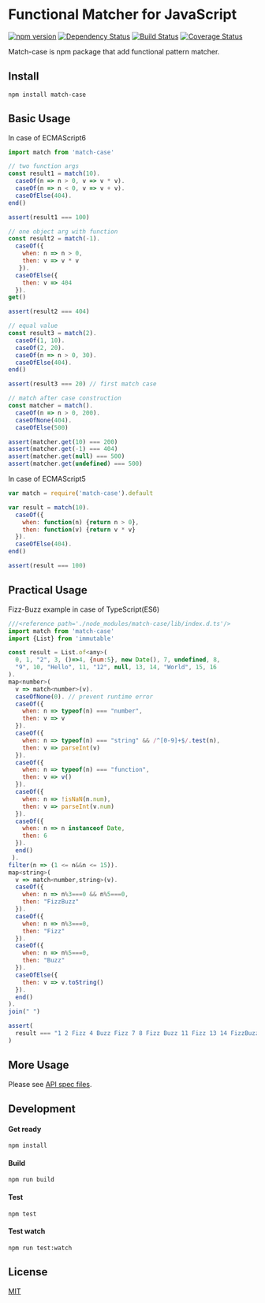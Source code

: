 Functional Matcher for JavaScript
==============================
[![npm version](https://badge.fury.io/js/match-case.svg)](https://badge.fury.io/js/match-case)
[![Dependency Status](https://david-dm.org/namikingsoft/match-case.svg)](https://david-dm.org/namikingsoft/match-case)
[![Build Status](https://travis-ci.org/namikingsoft/match-case.svg?branch=master)](https://travis-ci.org/namikingsoft/match-case)
[![Coverage Status](https://coveralls.io/repos/namikingsoft/match-case/badge.svg?branch=master&service=github)](https://coveralls.io/github/namikingsoft/match-case?branch=master)

Match-case is npm package that add functional pattern matcher.



Install
------------------------------

```
npm install match-case
```


Basic Usage
------------------------------
In case of ECMAScript6

```javascript
import match from 'match-case'

// two function args
const result1 = match(10).
  caseOf(n => n > 0, v => v * v).
  caseOf(n => n < 0, v => v + v).
  caseOfElse(404).
end()

assert(result1 === 100)

// one object arg with function
const result2 = match(-1).
  caseOf({
    when: n => n > 0,
    then: v => v * v
   }).
  caseOfElse({
    then: v => 404
  }).
get()

assert(result2 === 404)

// equal value
const result3 = match(2).
  caseOf(1, 10).
  caseOf(2, 20).
  caseOf(n => n > 0, 30).
  caseOfElse(404).
end()

assert(result3 === 20) // first match case

// match after case construction
const matcher = match().
  caseOf(n => n > 0, 200).
  caseOfNone(404).
  caseOfElse(500)

assert(matcher.get(10) === 200)
assert(matcher.get(-1) === 404)
assert(matcher.get(null) === 500)
assert(matcher.get(undefined) === 500)
```

In case of ECMAScript5

```javascript
var match = require('match-case').default

var result = match(10).
  caseOf({
    when: function(n) {return n > 0},
    then: function(v) {return v * v}
  }).
  caseOfElse(404).
end()

assert(result === 100)
```


Practical Usage
------------------------------
Fizz-Buzz example in case of TypeScript(ES6)

```javascript
///<reference path='./node_modules/match-case/lib/index.d.ts'/>
import match from 'match-case'
import {List} from 'immutable'

const result = List.of<any>(
  0, 1, "2", 3, ()=>4, {num:5}, new Date(), 7, undefined, 8,
  "9", 10, "Hello", 11, "12", null, 13, 14, "World", 15, 16
).
map<number>(
  v => match<number>(v).
  caseOfNone(0). // prevent runtime error
  caseOf({
    when: n => typeof(n) === "number",
    then: v => v
  }).
  caseOf({
    when: n => typeof(n) === "string" && /^[0-9]+$/.test(n),
    then: v => parseInt(v)
  }).
  caseOf({
    when: n => typeof(n) === "function",
    then: v => v()
  }).
  caseOf({
    when: n => !isNaN(n.num),
    then: v => parseInt(v.num)
  }).
  caseOf({
    when: n => n instanceof Date,
    then: 6
  }).
  end()
 ).
filter(n => (1 <= n&&n <= 15)).
map<string>(
  v => match<number,string>(v).
  caseOf({
    when: n => n%3===0 && n%5===0,
    then: "FizzBuzz"
  }).
  caseOf({
    when: n => n%3===0,
    then: "Fizz"
  }).
  caseOf({
    when: n => n%5===0,
    then: "Buzz"
  }).
  caseOfElse({
    then: v => v.toString()
  }).
  end()
).
join(" ")

assert(
  result === "1 2 Fizz 4 Buzz Fizz 7 8 Fizz Buzz 11 Fizz 13 14 FizzBuzz"
)
```


More Usage
------------------------------
Please see [API spec files](./test/api).


Development
------------------------------

#### Get ready

```
npm install
```

#### Build

```
npm run build
```

#### Test

```
npm test
```

#### Test watch

```
npm run test:watch
```


License
------------------------------
[MIT](./LICENSE)

